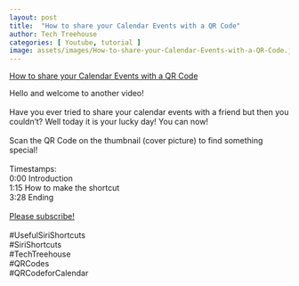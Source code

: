 ```yaml
---
layout: post
title:  "How to share your Calendar Events with a QR Code"
author: Tech Treehouse
categories: [ Youtube, tutorial ]
image: assets/images/How-to-share-your-Calendar-Events-with-a-QR-Code.jpg
---
```


[How to share your Calendar Events with a QR Code](https://www.youtube.com/watch?v=ulbzwLP7WcU)

Hello and welcome to another video!<br><br>Have you ever tried to share your calendar events with a friend but then you couldn’t? Well today it is your lucky day! You can now!<br><br>Scan the QR Code on the thumbnail (cover picture) to find something special!<br><br>Timestamps:<br>0:00 Introduction<br>1:15 How to make the shortcut<br>3:28 Ending<br><br>[Please subscribe!](https://youtube.com/techtreehouse/?sub_confirmation=1)<br><br>#UsefulSiriShortcuts<br>#SiriShortcuts<br>#TechTreehouse<br>#QRCodes<br>#QRCodeforCalendar
